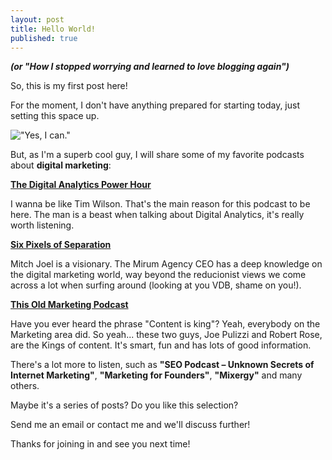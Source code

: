 ```yaml
---
layout: post
title: Hello World!
published: true
---
```

_**(or "How I stopped worrying and learned to love blogging again")**_



So, this is my first post here!

For the moment, I don't have anything prepared for starting today, just setting this space up.

!["Yes, I can."]({{site.baseurl}}/https://media0.giphy.com/media/xTiTnp2F5Cc9lu2GwE/giphy.gif)

But, as I'm a superb cool guy, I will share some of my favorite podcasts about **digital marketing**:

**[The Digital Analytics Power Hour](http://analyticsdemystified.com/blog/tim-wilson/)**

I wanna be like Tim Wilson. That's the main reason for this podcast to be here. The man is a beast when talking about Digital Analytics, it's really worth listening.

**[Six Pixels of Separation](http://sixpixels.mirumagency.com/podcast/)**

Mitch Joel is a visionary. The Mirum Agency CEO has a deep knowledge on the digital marketing world, way beyond the reducionist views we come across a lot when surfing around (looking at you VDB, shame on you!).

**[This Old Marketing Podcast](http://contentmarketinginstitute.com/pnr-with-this-old-marketing-podcast/)**

Have you ever heard the phrase "Content is king"? Yeah, everybody on the Marketing area did. So yeah... these two guys, Joe Pulizzi and Robert Rose, are the Kings of content. It's smart, fun and has lots of good information.

There's a lot more to listen, such as **"SEO Podcast – Unknown Secrets of Internet Marketing"**, **"Marketing for Founders"**, **"Mixergy"** and many others.

Maybe it's a series of posts? Do you like this selection?

Send me an email or contact me and we'll discuss further!

Thanks for joining in and see you next time!
